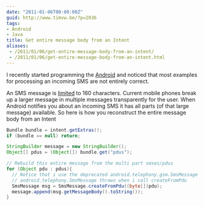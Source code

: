 ```yaml
---
date: "2011-01-06T00:00:00Z"
guid: http://www.timvw.be/?p=2036
tags:
- Android
- Java
title: Get entire message body from an Intent
aliases:
 - /2011/01/06/get-entire-message-body-from-an-intent/
 - /2011/01/06/get-entire-message-body-from-an-intent.html
---
```

I recently started programming the [Android](http://www.android.com/) and noticed that most examples for processing an incoming SMS are not entirely correct.

An SMS message is [limited](http://en.wikipedia.org/wiki/SMS#Message_size) to 160 characters. Current mobile phones break up a larger message in multiple messages transparently for the user. When Android notifies you about an incoming SMS it has all parts (of that large message) available. So here is how you reconstruct the entire message body from an Intent

```java
Bundle bundle = intent.getExtras();
if (bundle == null) return;

StringBuilder message = new StringBuilder();  
Object[] pdus = (Object[]) bundle.get("pdus");

// Rebuild this entire message from the multi part smses/pdus  
for (Object pdu : pdus){
  // Notice that i use the deprecated android.telephony.gsm.SmsMessage
  // android.telephony.SmsMessage throws when i call createFromPdu
  SmsMessage msg = SmsMessage.createFromPdu((byte[])pdu);
  message.append(msg.getMessageBody().toString());  
}  
```
